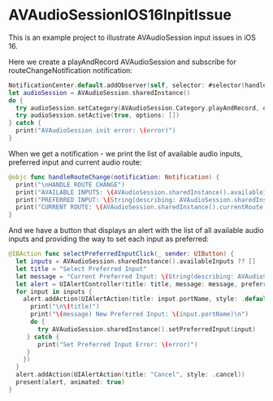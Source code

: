 # AVAudioSessionIOS16InpitIssue
This is an example project to illustrate AVAudioSession input issues in iOS 16.

Here we create a playAndRecord AVAudioSession and subscribe for routeChangeNotification notification:

```swift
NotificationCenter.default.addObserver(self, selector: #selector(handleRouteChange), name: AVAudioSession.routeChangeNotification, object: nil)
let audioSession = AVAudioSession.sharedInstance()
do {
  try audioSession.setCategory(AVAudioSession.Category.playAndRecord, options: .mixWithOthers)
  try audioSession.setActive(true, options: [])
} catch {
  print("AVAudioSession init error: \(error)")
}
```
When we get a notification - we print the list of available audio inputs, preferred input and current audio route:

```swift
@objc func handleRouteChange(notification: Notification) {
  print("\nHANDLE ROUTE CHANGE")
  print("AVAILABLE INPUTS: \(AVAudioSession.sharedInstance().availableInputs ?? [])")
  print("PREFERRED INPUT: \(String(describing: AVAudioSession.sharedInstance().preferredInput))")
  print("CURRENT ROUTE: \(AVAudioSession.sharedInstance().currentRoute)\n")
}
```
And we have a button that displays an alert with the list of all available audio inputs and providing the way to set each input as preferred:

```swift
@IBAction func selectPreferredInputClick(_ sender: UIButton) {
  let inputs = AVAudioSession.sharedInstance().availableInputs ?? []
  let title = "Select Preferred Input"
  let message = "Current Preferred Input: \(String(describing: AVAudioSession.sharedInstance().preferredInput?.portName))\nCurrent Route Input \(String(describing: AVAudioSession.sharedInstance().currentRoute.inputs.first?.portName))"
  let alert = UIAlertController(title: title, message: message, preferredStyle: .alert)
  for input in inputs {
    alert.addAction(UIAlertAction(title: input.portName, style: .default) {_ in
      print("\n\(title)")
      print("\(message) New Preferred Input: \(input.portName)\n")
      do {
        try AVAudioSession.sharedInstance().setPreferredInput(input)
     } catch {
        print("Set Preferred Input Error: \(error)")
     }
    })
  }
  alert.addAction(UIAlertAction(title: "Cancel", style: .cancel))
  present(alert, animated: true)
}
```


